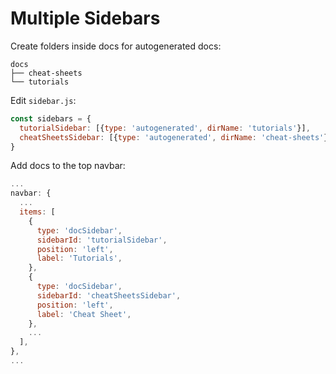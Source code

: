 # Multiple Sidebars

Create folders inside docs for autogenerated docs:

```output
docs
├── cheat-sheets
└── tutorials
```

Edit `sidebar.js`:

```js title="sidebar.js"
const sidebars = {
  tutorialSidebar: [{type: 'autogenerated', dirName: 'tutorials'}],
  cheatSheetsSidebar: [{type: 'autogenerated', dirName: 'cheat-sheets'}]
}
```

Add docs to the top navbar:

```js title="docusaurus.config.js"
...
navbar: {
  ...
  items: [
    {
      type: 'docSidebar',
      sidebarId: 'tutorialSidebar',
      position: 'left',
      label: 'Tutorials',
    },
    {
      type: 'docSidebar',
      sidebarId: 'cheatSheetsSidebar',
      position: 'left',
      label: 'Cheat Sheet',
    },
    ...
  ],
},
...
```
